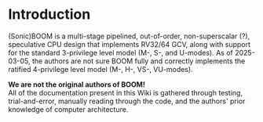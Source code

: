# Introduction

(Sonic)BOOM is a multi-stage pipelined, out-of-order, non-superscalar (?), speculative CPU design that implements RV32/64 GCV, along with support for the standard 3-privilege level model (M-, S-, and U-modes).
As of 2025-03-05, the authors are not sure BOOM fully and correctly implements the ratified 4-privilege level model (M-, H-, VS-, VU-modes).

<div class="warning">
<strong>We are not the original authors of BOOM!</strong><br>
All of the documentation present in this Wiki is gathered through testing, trial-and-error, manually reading through the code, and the authors' prior knowledge of computer architecture.
</div>
